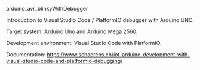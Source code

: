 arduino_avr_blinkyWithDebugger

Introduction to Visual Studio Code / PlatformIO debugger with Arduino UNO. 

Target system: Arduino Uno and Arduino Mega 2560.

Development environment: Visual Studio Code with PlatformIO.

Documentation: https://www.schaerens.ch/iot-arduino-development-with-visual-studio-code-and-platformio-debugging/
